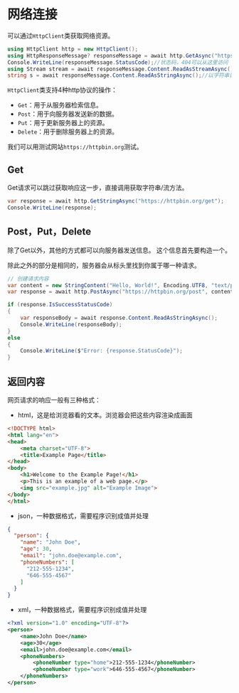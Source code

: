 ﻿# 网络连接

可以通过`HttpClient`类获取网络资源。

```csharp
using HttpClient http = new HttpClient();
using HttpResponseMessage? responseMessage = await http.GetAsync("https://www.baidu.com");//获取响应
Console.WriteLine(responseMessage.StatusCode);//状态码，404可以从这里访问
using Stream stream = await responseMessage.Content.ReadAsStreamAsync();//从主体中读取流
string s = await responseMessage.Content.ReadAsStringAsync();//以字符串读取流
```

`HttpClient`类支持4种http协议的操作：

- `Get`：用于从服务器检索信息。
- `Post`：用于向服务器发送新的数据。
- `Put`：用于更新服务器上的资源。
- `Delete`：用于删除服务器上的资源。

我们可以用测试网站`https://httpbin.org`测试。

## Get

Get请求可以跳过获取响应这一步，直接调用获取字符串/流方法。

```csharp
var response = await http.GetStringAsync("https://httpbin.org/get");
Console.WriteLine(response);
```

## Post，Put，Delete

除了Get以外，其他的方式都可以向服务器发送信息。
这个信息首先要构造一个。

除此之外的部分是相同的，服务器会从标头里找到你属于哪一种请求。

```csharp
// 创建请求内容
var content = new StringContent("Hello, World!", Encoding.UTF8, "text/plain");
var response = await http.PostAsync("https://httpbin.org/post", content);

if (response.IsSuccessStatusCode)
{
	var responseBody = await response.Content.ReadAsStringAsync();
	Console.WriteLine(responseBody);
}
else
{
	Console.WriteLine($"Error: {response.StatusCode}");
}
```

## 返回内容

网页请求的响应一般有三种格式：

- html，这是给浏览器看的文本。浏览器会把这些内容渲染成画面
```html
<!DOCTYPE html>
<html lang="en">
<head>
    <meta charset="UTF-8">
    <title>Example Page</title>
</head>
<body>
    <h1>Welcome to the Example Page!</h1>
    <p>This is an example of a web page.</p>
    <img src="example.jpg" alt="Example Image">
</body>
</html>
```

- json，一种数据格式，需要程序识别成值并处理
```json
{
  "person": {
    "name": "John Doe",
    "age": 30,
    "email": "john.doe@example.com",
    "phoneNumbers": [
      "212-555-1234",
      "646-555-4567"
    ]
  }
}
```

- xml，一种数据格式，需要程序识别成值并处理
```xml
<?xml version="1.0" encoding="UTF-8"?>
<person>
    <name>John Doe</name>
    <age>30</age>
    <email>john.doe@example.com</email>
    <phoneNumbers>
        <phoneNumber type="home">212-555-1234</phoneNumber>
        <phoneNumber type="work">646-555-4567</phoneNumber>
    </phoneNumbers>
</person>
```